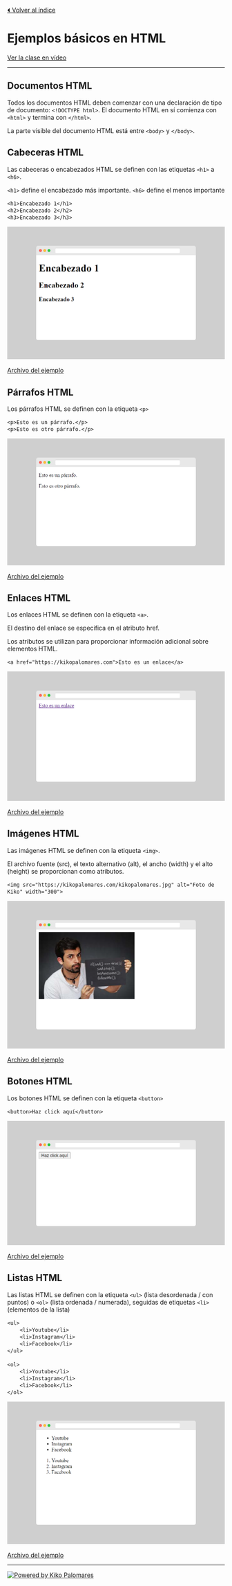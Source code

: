 [⏴ Volver al índice](../../README.md#índice-del-curso)

# Ejemplos básicos en HTML

[Ver la clase en vídeo](https://kikopalomares.com/clases/que-es-html-ejemplos-practicos-basicos)

_____

## Documentos HTML
Todos los documentos HTML deben comenzar con una declaración de tipo de documento: `<!DOCTYPE html>`. El documento HTML en sí comienza con `<html>` y termina con `</html>`.

La parte visible del documento HTML está entre `<body>` y `</body>`.

## Cabeceras HTML
Las cabeceras o encabezados HTML se definen con las etiquetas `<h1>` a `<h6>`.

`<h1>` define el encabezado más importante. `<h6>` define el  menos importante

    <h1>Encabezado 1</h1>
    <h2>Encabezado 2</h2>
    <h3>Encabezado 3</h3>

![Ejemplo 1](../../img/1.2_ejemplo_1.png)

[Archivo del ejemplo](./1.2_ejemplo_1.html)

## Párrafos HTML
Los párrafos HTML se definen con la etiqueta `<p>`

    <p>Esto es un párrafo.</p>
    <p>Esto es otro párrafo.</p>

![Ejemplo 2](../../img/1.2_ejemplo_2.png)

[Archivo del ejemplo](./1.2_ejemplo_2.html)

## Enlaces HTML
Los enlaces HTML se definen con la etiqueta `<a>`.

El destino del enlace se especifica en el atributo href.

Los atributos se utilizan para proporcionar información adicional sobre elementos HTML.

    <a href="https://kikopalomares.com">Esto es un enlace</a>

![Ejemplo 3](../../img/1.2_ejemplo_3.png)

[Archivo del ejemplo](./1.2_ejemplo_3.html)

## Imágenes HTML
Las imágenes HTML se definen con la etiqueta `<img>`.

El archivo fuente (src), el texto alternativo (alt), el ancho (width) y el alto (height) se proporcionan como atributos.

    <img src="https://kikopalomares.com/kikopalomares.jpg" alt="Foto de Kiko" width="300">

![Ejemplo 4](../../img/1.2_ejemplo_4.png)

[Archivo del ejemplo](./1.2_ejemplo_4.html)

## Botones HTML
Los botones HTML se definen con la etiqueta `<button>`

    <button>Haz click aquí</button>

![Ejemplo 5](../../img/1.2_ejemplo_5.png)

[Archivo del ejemplo](./1.2_ejemplo_5.html)

## Listas HTML
Las listas HTML se definen con la etiqueta `<ul>` (lista desordenada / con puntos) o `<ol>` (lista ordenada / numerada), seguidas de etiquetas `<li>` (elementos de la lista)

    <ul>
        <li>Youtube</li>
        <li>Instagram</li>
        <li>Facebook</li>
    </ul>

    <ol>
        <li>Youtube</li>
        <li>Instagram</li>
        <li>Facebook</li>
    </ol>

![Ejemplo 6](../../img/1.2_ejemplo_6.png)

[Archivo del ejemplo](./1.2_ejemplo_6.html)

------------
[![Powered by Kiko Palomares](https://img.shields.io/badge/-Powered%20by%20Kiko%20Palomares-red)](https://kikopalomares.com/)